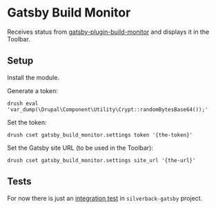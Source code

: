 # Gatsby Build Monitor

Receives status from [gatsby-plugin-build-monitor](https://www.npmjs.com/package/gatsby-plugin-build-monitor) and displays it in the Toolbar.

## Setup

Install the module.

Generate a token:

```
drush eval 'var_dump(\Drupal\Component\Utility\Crypt::randomBytesBase64());'
```

Set the token:

```
drush cset gatsby_build_monitor.settings token '{the-token}'
```

Set the Gatsby site URL (to be used in the Toolbar):

```
drush cset gatsby_build_monitor.settings site_url '{the-url}'
```

## Tests

For now there is just an [integration test](https://github.com/AmazeeLabs/silverback-mono/tree/development/apps/silverback-gatsby/cypress/integration/build-status.ts) in `silverback-gatsby` project.
